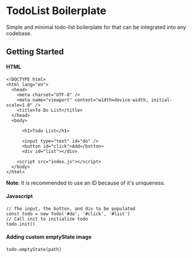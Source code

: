 # TodoList Boilerplate

Simple and minimal todo-list boilerplate for that can be integrated into any codebase.

## Getting Started

#### HTML

```
<!DOCTYPE html>
<html lang="en">
  <head>
    <meta charset="UTF-8" />
    <meta name="viewport" content="width=device-width, initial-scale=1.0" />
    <title>To Do List</title>
  </head>
  <body>

      <h1>Todo List</h1>

      <input type="text" id="do" />
      <button id="click">Add</button>
      <div id="list"></div>

    <script src="index.js"></script>
  </body>
</html>
```

**Note**: It is recommended to use an ID because of it's uniqueness.

#### Javascript

```
// The input, the button, and div to be populated
const todo = new Todo('#do', '#click', '#list')
// Call init to initialize todo
todo.init()
```

#### Adding custom emptyState image

`todo.emptyState(path)`
